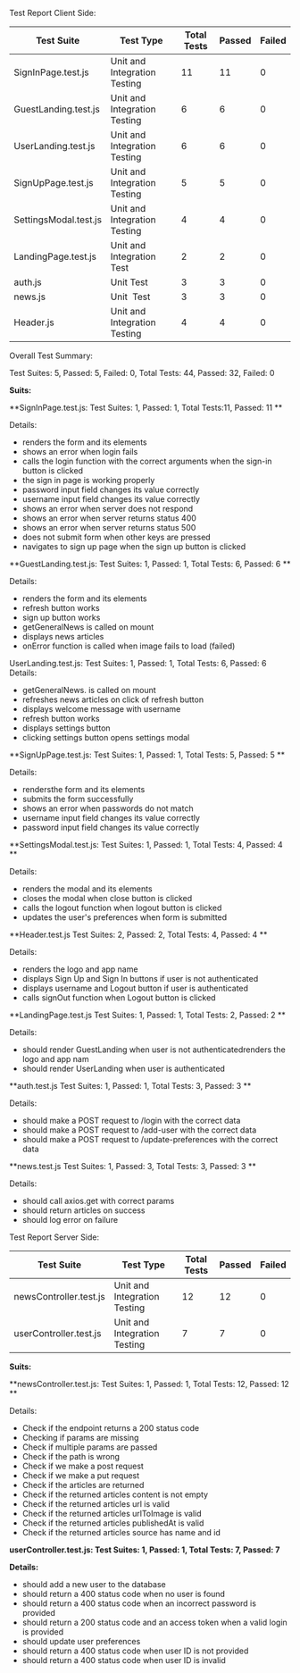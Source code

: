 Test Report Client Side:

| **Test Suite**  | **Test Type**          | **Total Tests** | **Passed** | **Failed** |
| --------------------- | ---------------------------- | --------------------- | ---------------- | ---------------- |
| SignInPage.test.js    | Unit and Integration Testing | 11                    | 11               | 0                |
| GuestLanding.test.js  | Unit and Integration Testing | 6                     | 6                | 0                |
| UserLanding.test.js   | Unit and Integration Testing | 6                     | 6                | 0                |
| SignUpPage.test.js    | Unit and Integration Testing | 5                     | 5                | 0                |
| SettingsModal.test.js | Unit and Integration Testing | 4                     | 4                | 0                |
| LandingPage.test.js   | Unit and Integration Test    | 2                     | 2                | 0                |
| auth.js               | Unit Test                    | 3                     | 3                | 0                |
| news.js               | Unit  Test                   | 3                     | 3                | 0                |
| Header.js             | Unit and Integration Testing | 4                     | 4                | 0                |



Overall Test Summary:

Test Suites: 5, Passed: 5, Failed: 0, Total Tests: 44,
Passed: 32, Failed: 0

**Suits:**

**SignInPage.test.js: Test Suites: 1, Passed: 1, Total Tests:11, Passed: 11 **

Details:

* renders the form and its elements
* shows an error when login fails
* calls the login function with the correct arguments when the sign-in button is clicked
* the sign in page is working properly
* password input field changes its value correctly
* username input field changes its value correctly
* shows an error when server does not respond
* shows an error when server returns status 400
* shows an error when server returns status 500
* does not submit form when other keys are pressed
* navigates to sign up page when the sign up button is clicked

**GuestLanding.test.js: Test Suites: 1, Passed: 1, Total Tests: 6, Passed: 6 **

Details:

* renders the form and its elements
* refresh button works
* sign up button works
* getGeneralNews is called on mount
* displays news articles
* onError function is called when image fails to load (failed)

UserLanding.test.js: Test Suites: 1, Passed: 1, Total Tests:
6, Passed: 6 Details:

* getGeneralNews. is called on mount
* refreshes news articles on click of refresh button
* displays welcome message with username
* refresh button works
* displays settings button
* clicking settings button opens settings modal

**SignUpPage.test.js: Test Suites: 1, Passed: 1, Total Tests:
5, Passed: 5 **

Details:

* rendersthe form and its elements
* submits the form successfully
* shows an error when passwords do not match
* username input field changes its value correctly
* password input field changes its value correctly

**SettingsModal.test.js: Test Suites: 1, Passed: 1, Total Tests: 4, Passed: 4 **

Details:

* renders the modal and its elements
* closes the modal when close button is clicked
* calls the logout function when logout button is clicked
* updates the user's preferences when form is submitted

**Header.test.js  Test Suites: 2, Passed: 2, Total Tests: 4, Passed: 4 **

Details:

* renders the logo and app name
* displays Sign Up and Sign In buttons if user is not authenticated
* displays username and Logout button if user is authenticated
* calls signOut function when Logout button is clicked


**LandingPage.test.js  Test Suites: 1, Passed: 1, Total Tests: 2, Passed: 2 **

Details:

* should render GuestLanding when user is not authenticatedrenders the logo and app nam
* should render UserLanding when user is authenticated


**auth.test.js  Test Suites: 1, Passed: 1, Total Tests: 3, Passed: 3 **

Details:

* should make a POST request to /login with the correct data
* should make a POST request to /add-user with the correct data
* should make a POST request to /update-preferences with the correct data

**news.test.js  Test Suites: 1, Passed: 3, Total Tests: 3, Passed: 3 **

Details:

* should call axios.get with correct params
* should return articles on success
* should log error on failure


Test Report Server Side:

| **Test Suite**   | **Test Type**          | **Total Tests** | **Passed** | **Failed** |
| ---------------------- | ---------------------------- | --------------------- | ---------------- | ---------------- |
| newsController.test.js | Unit and Integration Testing | 12                    | 12               | 0                |
| userController.test.js | Unit and Integration Testing | 7                     | 7                | 0                |

**Suits:**

**newsController.test.js: Test Suites: 1, Passed: 1, Total Tests: 12, Passed: 12 **

Details:

* Check if the endpoint returns a 200 status code
* Checking if params are missing
* Check if multiple params are passed
* Check if the path is wrong
* Check if we make a post request
* Check if we make a put request
* Check if the articles are returned
* Check if the returned articles content is not empty
* Check if the returned articles url is valid
* Check if the returned articles urlToImage is valid
* Check if the returned articles publishedAt is valid
* Check if the returned articles source has name and id

**userController.test.js:
Test Suites: 1, Passed: 1, Total Tests: 7, Passed: 7**

**Details:**

* should add a new user to the database
* should return a 400 status code when no user is found
* should return a 400 status code when an incorrect password is provided
* should return a 200 status code and an access token when a valid login is provided
* should update user preferences
* should return a 400 status code when user ID is not provided
* should return a 400 status code when user ID is invalid
